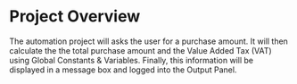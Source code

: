 # Project Overview

The automation project will asks the user for a purchase amount. 
It will then calculate the the total purchase amount and the Value Added Tax (VAT) using Global Constants & Variables. 
Finally, this information will be displayed in a message box and logged into the Output Panel. 

